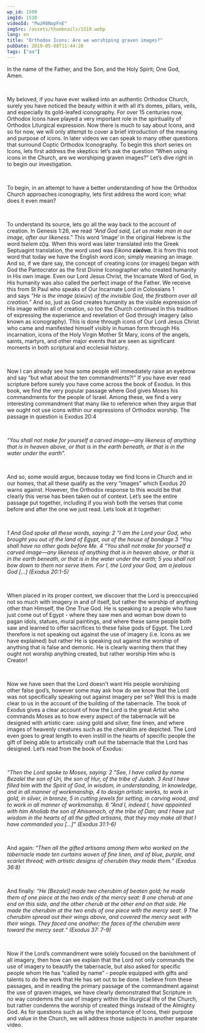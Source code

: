 ```yaml
---
wp_id: 1509
imgId: 1510
videoId: "PwzR0NopFnE"
imgSrc: /assets/thumbnails/1510.webp
lang: en
title: "Orthodox Icons: Are we worshiping graven images?"
pubDate: 2019-05-08T11:44:20
tags: ["aa"]
---
```


<p><span data-contrast="auto">In the name of the Father, and the Son, and the Holy Spirit; One God, Amen. </span><span data-ccp-props="{&quot;201341983&quot;:0,&quot;335559739&quot;:200,&quot;335559740&quot;:276}"> </span></p>
<p>&nbsp;</p>
<p><span data-contrast="auto">My beloved, if you have ever walked into an authentic Orthodox Church, surely you have noticed the beauty within it with all it’s domes, pillars, veils, and especially its gold-leafed iconography. For over 15 centuries now, Orthodox Icons have played a very important role in the spirituality of Orthodox Liturgical expression. Now there is </span><span data-contrast="auto">much to say about Icons, and so for now, we will only attempt to cover a brief introduction of the meaning and purpose of icons. In later videos we can speak to many other questions that surround Coptic Orthodox Iconography. To begin this short series on Icons, lets first address the skeptics: let’s ask the question “When using icons in the Church, are we worshiping graven images?” </span><span data-contrast="auto">Let’s</span><span data-contrast="auto"> dive right in to begin our investigation. </span><span data-ccp-props="{&quot;201341983&quot;:0,&quot;335559739&quot;:200,&quot;335559740&quot;:276}"> </span></p>
<p><span data-ccp-props="{&quot;201341983&quot;:0,&quot;335559739&quot;:200,&quot;335559740&quot;:276}"> </span><b><i> </i></b><span data-ccp-props="{&quot;201341983&quot;:0,&quot;335559739&quot;:200,&quot;335559740&quot;:276}"> </span></p>
<p><span data-contrast="auto">To begin, </span><span data-contrast="auto">in an attempt to</span><span data-contrast="auto"> have a better understanding of how the Orthodox Church approaches iconography, lets first address the word icon; what does it even mean?</span></p>
<p><span data-ccp-props="{&quot;201341983&quot;:0,&quot;335559739&quot;:200,&quot;335559740&quot;:276}"> </span></p>
<p><span data-contrast="auto">To understand its source, lets go all the way back to the account of creation. In Genesis 1:26, we read </span><i><span data-contrast="auto">“And God said, </span></i><i><span data-contrast="auto">Let</span></i><i><span data-contrast="auto"> us make man in our image, after our likeness</span></i><span data-contrast="auto">.” This word ‘image’ in the original Hebrew is the word </span><i><span data-contrast="auto">tselem</span></i><i><span data-contrast="auto"> </span></i><span data-contrast="none">צֶלֶם</span><span data-contrast="none">. </span><span data-contrast="auto">When this word was later translated into the Greek Septuagint translation, the word used was </span><i><span data-contrast="auto">Eikona</span></i><i><span data-contrast="auto"> </span></i><b><i><span data-contrast="auto">ε</span></i></b><b><i><span data-contrast="auto">ἰ</span></i></b><b><i><span data-contrast="auto">κ</span></i></b><b><i><span data-contrast="auto">ό</span></i></b><b><i><span data-contrast="auto">ν</span></i></b><b><i><span data-contrast="auto">α</span></i></b><b><i><span data-contrast="auto">. </span></i></b><span data-contrast="auto">It is from this root word that today we have the English word icon; simply meaning an image. And so, if we dare say, the concept of creating icons (or images) began with God the Pantocrator as the first Divine Iconographer who created humanity in His own image. Even our Lord Jesus Christ, the Incarnate Word of God, in His humanity was also called the perfect image of the Father. We receive this from St Paul who speaks of Our Incarnate Lord in Colossians 1 and </span><span data-contrast="auto">says</span><span data-contrast="auto"> </span><i><span data-contrast="auto">“He is the image </span></i><span data-contrast="none">(</span><span data-contrast="none">εἰκών</span><span data-contrast="none">)</span><span data-contrast="auto"> </span><i><span data-contrast="auto">of the invisible God, the firstborn over all creation.”</span></i><span data-contrast="auto"> And so, just as God creates humanity as the visible expression of His image within all of creation, so too the Church continued in this tradition of expressing the experience and revelation of God through imagery (also known as iconography). This is done through icons of Our Lord Jesus Christ who came and manifested himself visibly in human form through His incarnation, icons of the Holy Virgin Mother St Mary, icons of the angels, saints, martyrs, and other major events that </span><span data-contrast="auto">are seen as</span><span data-contrast="auto"> significant moments in both scriptural and ecclesial history. </span><span data-ccp-props="{&quot;201341983&quot;:0,&quot;335559739&quot;:200,&quot;335559740&quot;:276}"> </span></p>
<p><span data-ccp-props="{&quot;201341983&quot;:0,&quot;335559739&quot;:200,&quot;335559740&quot;:276}"> </span></p>
<p><span data-contrast="auto">Now I can already see how some people will immediately raise an eyebrow and </span><span data-contrast="auto">say</span><span data-contrast="auto"> “but what about the ten commandments?!” If you have ever read scripture before surely you have come across the book of Exodus. In this book, we find the very popular passage where God gives Moses his commandments for the people of Israel. Among these, we find a very interesting commandment that many like to reference when they argue that we ought not use icons within our expressions of Orthodox worship. The passage in question is Exodus 20:4</span><span data-ccp-props="{&quot;201341983&quot;:0,&quot;335559739&quot;:200,&quot;335559740&quot;:276}"> </span></p>
<p><span data-ccp-props="{&quot;201341983&quot;:0,&quot;335559739&quot;:200,&quot;335559740&quot;:276}"> </span></p>
<p><i><span data-contrast="auto">“You shall not make for yourself a </span></i><i><span data-contrast="auto">carved </span></i><i><span data-contrast="auto">image—any likeness of anything that is in heaven above, or that is in the earth beneath, or that is in the water under the earth”. </span></i><span data-ccp-props="{&quot;201341983&quot;:0,&quot;335559739&quot;:200,&quot;335559740&quot;:276}"> </span></p>
<p><span data-ccp-props="{&quot;201341983&quot;:0,&quot;335559739&quot;:200,&quot;335559740&quot;:276}"> </span></p>
<p><span data-contrast="auto">And so, some would argue, because today we find Icons in Church and in our homes, that all these qualify as the very “images” which Exodus 20 warns against. However, the Orthodox response to this would be that clearly this verse has been taken out of context. Let’s see the entire passage put together, including if you wish both the verses that come before and after the </span><span data-contrast="auto">one</span><span data-contrast="auto"> we just read. </span><span data-contrast="auto">Lets</span><span data-contrast="auto"> look at it together:</span><span data-ccp-props="{&quot;201341983&quot;:0,&quot;335559739&quot;:200,&quot;335559740&quot;:276}"> </span></p>
<p><span data-ccp-props="{&quot;201341983&quot;:0,&quot;335559739&quot;:200,&quot;335559740&quot;:276}"> </span></p>
<p><i><span data-contrast="auto">1 And God spoke all these words, saying: 2 “I am the Lord your God, who brought you out of the land of Egypt, out of the house of bondage.3 “You shall have no other gods before Me. 4 “You shall not make for yourself a carved image—any likeness of anything that is in heaven above, or that is in the earth beneath, or that is in the water under the earth; 5 you shall not bow down to them nor serve them. For I, the Lord your God, am a jealous God</span></i><i><span data-contrast="auto"> </span></i><i><span data-contrast="auto">[…] (Exodus 20:1-5) </span></i><span data-ccp-props="{&quot;201341983&quot;:0,&quot;335559739&quot;:200,&quot;335559740&quot;:276}"> </span></p>
<p><span data-ccp-props="{&quot;201341983&quot;:0,&quot;335559739&quot;:200,&quot;335559740&quot;:276}"> </span></p>
<p><span data-contrast="auto">When placed in its proper context, we discover that the Lord is preoccupied not so much with imagery in and of itself, but rather the worship of anything other than Himself, the One True God. He is speaking to a people who have just come out of Egypt - where they saw men and woman bow down to pagan idols, statues, mural paintings, and where these same people both saw and learned to offer sacrifices to these false gods of Egypt. The Lord therefore is not speaking out against the use of imagery (i.e. Icons as we have explained) but rather He is speaking out against the worship of anything that is false and demonic. He is clearly warning them that they ought not worship anything created, but rather worship Him who is Creator! </span><span data-ccp-props="{&quot;201341983&quot;:0,&quot;335559739&quot;:200,&quot;335559740&quot;:276}"> </span></p>
<p><span data-ccp-props="{&quot;201341983&quot;:0,&quot;335559739&quot;:200,&quot;335559740&quot;:276}"> </span><span data-ccp-props="{&quot;201341983&quot;:0,&quot;335559739&quot;:200,&quot;335559740&quot;:276}"> </span></p>
<p><span data-contrast="auto">Now we have seen that the Lord doesn’t want His people worshiping other </span><span data-contrast="auto">false g</span><span data-contrast="auto">od’s, however some may ask how </span><span data-contrast="auto">do</span><span data-contrast="auto"> we know that the Lord was not specifically speaking out against imagery per se? Well this is made clear to us in the account of the building of the tabernacle. The book of Exodus gives a clear account of how the Lord is the great Artist who commands Moses as to how every aspect of the tabernacle will be designed with artistic care: using gold and silver, fine linen, and where images of heavenly creatures such as the cherubim are depicted. The Lord even goes to great length to even instill in the hearts of specific people the gift of being able to artistically craft out the tabernacle that the Lord has designed. </span><span data-contrast="auto">Let’s</span><span data-contrast="auto"> read from the book of Exodus:</span><span data-ccp-props="{&quot;201341983&quot;:0,&quot;335559739&quot;:200,&quot;335559740&quot;:276}"> </span></p>
<p><span data-ccp-props="{&quot;201341983&quot;:0,&quot;335559739&quot;:200,&quot;335559740&quot;:276}"> </span></p>
<p><i><span data-contrast="auto">“Then the Lord spoke to Moses, saying: 2 “See, I have called by name Bezalel the son of Uri, the son of </span></i><i><span data-contrast="auto">Hur</span></i><i><span data-contrast="auto">, of the tribe of Judah. 3 And I have filled him with the Spirit of God, in wisdom, in understanding, in knowledge, and in all manner of workmanship, 4 to design artistic works, to work in gold, in silver, in bronze, 5 in cutting jewels for setting, in carving wood, and to work in all manner of workmanship. 6 “And I, indeed I, have appointed with him </span></i><i><span data-contrast="auto">Aholiab</span></i><i><span data-contrast="auto"> the son of </span></i><i><span data-contrast="auto">Ahisamach</span></i><i><span data-contrast="auto">, of the tribe of Dan; and I have put wisdom in the hearts of all the gifted artisans, that they may make all that I have commanded you […]” (Exodus 31:1-6) </span></i><span data-ccp-props="{&quot;201341983&quot;:0,&quot;335559739&quot;:200,&quot;335559740&quot;:276}"> </span></p>
<p><span data-ccp-props="{&quot;201341983&quot;:0,&quot;335559739&quot;:200,&quot;335559740&quot;:276}"> </span></p>
<p><span data-contrast="auto">And again: </span><i><span data-contrast="auto">“Then all the gifted artisans among them who worked on the tabernacle made ten curtains woven of fine linen, and of blue, purple, and scarlet thread; with artistic designs of cherubim they made them.” (Exodus 36:8)</span></i><span data-contrast="auto"> </span><span data-ccp-props="{&quot;201341983&quot;:0,&quot;335559739&quot;:200,&quot;335559740&quot;:276}"> </span></p>
<p><span data-ccp-props="{&quot;201341983&quot;:0,&quot;335559739&quot;:200,&quot;335559740&quot;:276}"> </span></p>
<p><span data-contrast="auto">And finally: </span><i><span data-contrast="auto">“He [Bez</span></i><i><span data-contrast="auto">a</span></i><i><span data-contrast="auto">lel] made two cherubim of beaten gold; he made them of one piece at the two ends of the mercy seat: 8 one cherub at one end on this side, and the other cherub at the other end on that side. He made the cherubim at the two ends of one piece with the mercy seat. 9 The cherubim spread out their wings </span></i><i><span data-contrast="auto">above, and</span></i><i><span data-contrast="auto"> covered the mercy seat with their wings. They faced one another; the faces of the cherubim were toward the mercy </span></i><i><span data-contrast="auto">seat.“</span></i><i><span data-contrast="auto"> </span></i><i><span data-contrast="auto">(Exodus 37: 7-9)</span></i><span data-contrast="auto"> </span><span data-ccp-props="{&quot;201341983&quot;:0,&quot;335559739&quot;:200,&quot;335559740&quot;:276}"> </span></p>
<p><span data-ccp-props="{&quot;201341983&quot;:0,&quot;335559739&quot;:200,&quot;335559740&quot;:276}"> </span></p>
<p><span data-contrast="auto">Now if the Lord’s commandment were solely focused on the banishment of all imagery, then how can we explain that the Lord not only commands the use of imagery to beautify the tabernacle, but also asked for specific people whom He has “called by name” - people equipped with gifts and talents to do the work that He has set out to be done. I believe from these passages, and in reading the primary passage of the commandment against the use of graven images, we have clearly demonstrated that Scripture in no way condemns the use of imagery within the liturgical life of the Church, but rather condemns the worship of created things instead of the Almighty God. </span><span data-contrast="auto">As for questions such as why the importance of Icons, their purpose and value in the Church, we will address those subjects in another separate video.</span></p>
